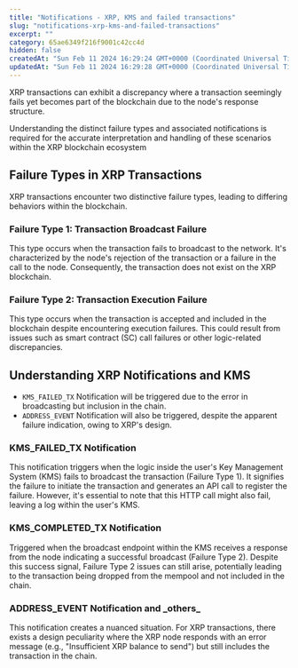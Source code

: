 ```yaml
---
title: "Notifications - XRP, KMS and failed transactions"
slug: "notifications-xrp-kms-and-failed-transactions"
excerpt: ""
category: 65ae6349f216f9001c42cc4d
hidden: false
createdAt: "Sun Feb 11 2024 16:29:24 GMT+0000 (Coordinated Universal Time)"
updatedAt: "Sun Feb 11 2024 16:29:28 GMT+0000 (Coordinated Universal Time)"
---
```

XRP transactions can exhibit a discrepancy where a transaction seemingly fails yet becomes part of the blockchain due to the node's response structure. 

Understanding the distinct failure types and associated notifications is required for the accurate interpretation and handling of these scenarios within the XRP blockchain ecosystem

## Failure Types in XRP Transactions

XRP transactions encounter two distinctive failure types, leading to differing behaviors within the blockchain.

### Failure Type 1: Transaction Broadcast Failure

This type occurs when the transaction fails to broadcast to the network. It's characterized by the node's rejection of the transaction or a failure in the call to the node. Consequently, the transaction does not exist on the XRP blockchain.

### Failure Type 2: Transaction Execution Failure

This type occurs when the transaction is accepted and included in the blockchain despite encountering execution failures. This could result from issues such as smart contract (SC) call failures or other logic-related discrepancies.

## Understanding XRP Notifications and KMS

- `KMS_FAILED_TX` Notification will be triggered due to the error in broadcasting but inclusion in the chain.
- `ADDRESS_EVENT` Notification will also be triggered, despite the apparent failure indication, owing to XRP's design.

### KMS_FAILED_TX Notification

This notification triggers when the logic inside the user's Key Management System (KMS) fails to broadcast the transaction (Failure Type 1). It signifies the failure to initiate the transaction and generates an API call to register the failure. However, it's essential to note that this HTTP call might also fail, leaving a log within the user's KMS.

### KMS_COMPLETED_TX Notification

Triggered when the broadcast endpoint within the KMS receives a response from the node indicating a successful broadcast (Failure Type 2). Despite this success signal, Failure Type 2 issues can still arise, potentially leading to the transaction being dropped from the mempool and not included in the chain.

### ADDRESS_EVENT Notification and \_others_

This notification creates a nuanced situation. For XRP transactions, there exists a design peculiarity where the XRP node responds with an error message (e.g., "Insufficient XRP balance to send") but still includes the transaction in the chain.
